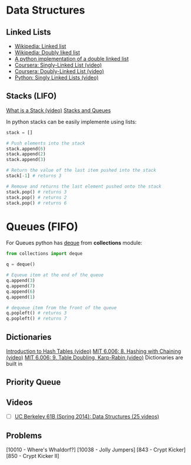 # Data Structures


## Linked Lists

- [Wikipedia: Linked list](https://en.wikipedia.org/wiki/Linked_list)
- [Wikipedia: Doubly liked list](https://en.wikipedia.org/wiki/Doubly_linked_list)
- [A python implementation of a double linked list](code/llist.py)
- [Coursera: Singly-Linked List (video)](https://www.coursera.org/learn/data-structures/lecture/kHhgK/singly-linked-lists)
- [Coursera: Doubly-Linked List (video)](https://www.coursera.org/learn/data-structures/lecture/jpGKD/doubly-linked-lists)
- [Python: Singly Linked Lists (video)](https://www.youtube.com/watch?v=Ast5sKQXxEU)


## Stacks (LIFO)

[What is a Stack (video)](https://www.youtube.com/watch?v=FNZ5o9S9prU)
[Stacks and Queues](https://en.wikibooks.org/wiki/Data_Structures/Stacks_and_Queues)


In python stacks can be easily implemente using lists:

```python
stack = []

# Push elements into the stack
stack.append(6)
stack.append(2)
stack.append(3)

# Return the value of the last item pushed into the stack
stack[-1] # returns 3

# Remove and returns the last element pushed onto the stack
stack.pop() # returns 3
stack.pop() # returns 2
stack.pop() # returns 6
```

# Queues (FIFO)

For Queues python has [deque](https://docs.python.org/2/library/collections.html#collections.deque) 
from **collections** module:

```python
from collections import deque

q = deque()

# Equeue item at the end of the queue
q.append(3)
q.append(7)
q.append(6)
q.append(1)

# dequeue item from the front of the queue
q.popleft() # returns 3
q.popleft() # returns 7
```

## Dictionaries
[Introduction to Hash Tables (video)](https://www.youtube.com/watch?v=MfhjkfocRR0)
[MIT 6.006: 8. Hashing with Chaining (video)](https://www.youtube.com/watch?v=0M_kIqhwbFo&list=PLUl4u3cNGP61Oq3tWYp6V_F-5jb5L2iHb&index=8)
[MIT 6.006: 9. Table Doubling, Karp-Rabin (video)](https://www.youtube.com/watch?v=BRO7mVIFt08&index=9&list=PLUl4u3cNGP61Oq3tWYp6V_F-5jb5L2iHb)
Dictionaries are built in 

## Priority Queue


## Videos

- [ ] [UC Berkeley 61B (Spring 2014): Data Structures (25 videos)](https://www.youtube.com/watch?v=mFPmKGIrQs4&list=PL-XXv-cvA_iAlnI-BQr9hjqADPBtujFJd)



## Problems


[10010 - Where's Whaldorf?]
[10038 - Jolly Jumpers]
[843 - Crypt Kicker]
[850 - Crypt Kicker II]
